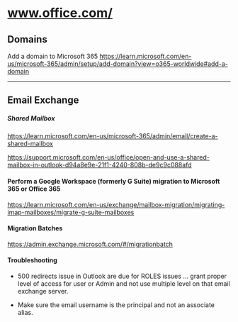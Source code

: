 # www.office.com/


## Domains

Add a domain to Microsoft 365
https://learn.microsoft.com/en-us/microsoft-365/admin/setup/add-domain?view=o365-worldwide#add-a-domain

---

## Email Exchange

##### Shared Mailbox

https://learn.microsoft.com/en-us/microsoft-365/admin/email/create-a-shared-mailbox

https://support.microsoft.com/en-us/office/open-and-use-a-shared-mailbox-in-outlook-d94a8e9e-21f1-4240-808b-de9c9c088afd


#### Perform a Google Workspace (formerly G Suite) migration to Microsoft 365 or Office 365

https://learn.microsoft.com/en-us/exchange/mailbox-migration/migrating-imap-mailboxes/migrate-g-suite-mailboxes

#### Migration Batches

https://admin.exchange.microsoft.com/#/migrationbatch


#### Troubleshooting
* 500 redirects issue in Outlook are due for ROLES issues ... grant proper level of access for user or Admin and not use multiple level on that email exchange server.

* Make sure the email username is the principal and not an associate alias.
